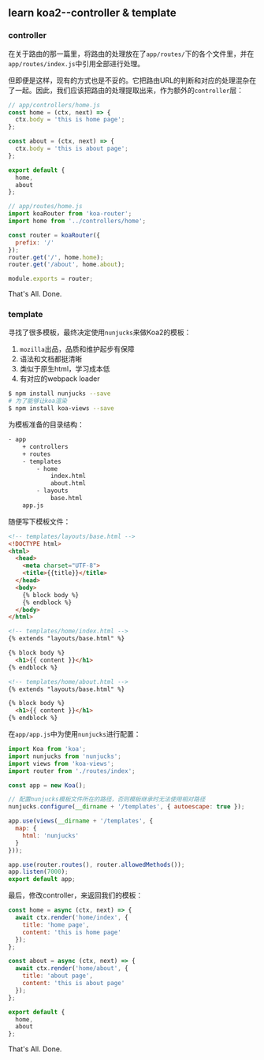 ## learn koa2--controller & template

### controller

在关于路由的那一篇里，将路由的处理放在了`app/routes/`下的各个文件里，并在`app/routes/index.js`中引用全部进行处理。

但即便是这样，现有的方式也是不妥的。它把路由URL的判断和对应的处理混杂在了一起。因此，我们应该把路由的处理提取出来，作为额外的`controller`层：

```javascript
// app/controllers/home.js
const home = (ctx, next) => {
  ctx.body = 'this is home page';
};

const about = (ctx, next) => {
  ctx.body = 'this is about page';
};

export default {
  home,
  about
};
```

```javascript
// app/routes/home.js
import koaRouter from 'koa-router';
import home from '../controllers/home';

const router = koaRouter({
  prefix: '/'
});
router.get('/', home.home);
router.get('/about', home.about);

module.exports = router;
```

That's All. Done.

### template

寻找了很多模板，最终决定使用`nunjucks`来做Koa2的模板：

1. `mozilla`出品，品质和维护起步有保障
2. 语法和文档都挺清晰
3. 类似于原生html，学习成本低
4. 有对应的webpack loader

```bash
$ npm install nunjucks --save
# 为了能够让koa渲染
$ npm install koa-views --save
```

为模板准备的目录结构：

```bash
- app
    + controllers
    + routes
    - templates
        - home
            index.html
            about.html
        - layouts
            base.html
    app.js
```

随便写下模板文件：

```html
<!-- templates/layouts/base.html -->
<!DOCTYPE html>
<html>
  <head>
    <meta charset="UTF-8">
    <title>{{title}}</title>
  </head>
  <body>
    {% block body %}
    {% endblock %}
  </body>
</html>
```

```html
<!-- templates/home/index.html -->
{% extends "layouts/base.html" %}

{% block body %}
  <h1>{{ content }}</h1>
{% endblock %}
```

```html
<!-- templates/home/about.html -->
{% extends "layouts/base.html" %}

{% block body %}
  <h1>{{ content }}</h1>
{% endblock %}
```

在`app/app.js`中为使用`nunjucks`进行配置：

```javascript
import Koa from 'koa';
import nunjucks from 'nunjucks';
import views from 'koa-views';
import router from './routes/index';

const app = new Koa();

// 配置nunjucks模板文件所在的路径，否则模板继承时无法使用相对路径
nunjucks.configure(__dirname + '/templates', { autoescape: true });

app.use(views(__dirname + '/templates', {
  map: {
    html: 'nunjucks'
  }
}));

app.use(router.routes(), router.allowedMethods());
app.listen(7000);
export default app;
```

最后，修改controller，来返回我们的模板：

```javascript
const home = async (ctx, next) => {
  await ctx.render('home/index', {
    title: 'home page',
    content: 'this is home page'
  });
};

const about = async (ctx, next) => {
  await ctx.render('home/about', {
    title: 'about page',
    content: 'this is about page'
  });
};

export default {
  home,
  about
};
```

That's All. Done.